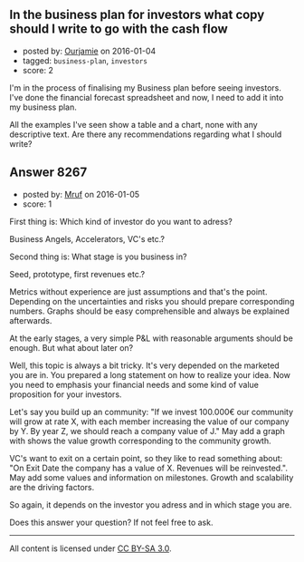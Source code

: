 ## In the business plan for investors what copy should I write to go with the cash flow

- posted by: [Ourjamie](https://stackexchange.com/users/1483791/ourjamie) on 2016-01-04
- tagged: `business-plan`, `investors`
- score: 2

I'm in the process of finalising my Business plan before seeing investors. I've done the financial forecast spreadsheet and now, I need to add it into my business plan.

All the examples I've seen show a table and a chart, none with any descriptive text. Are there any recommendations regarding what I should write?


## Answer 8267

- posted by: [Mruf](https://stackexchange.com/users/3246202/mruf) on 2016-01-05
- score: 1

First thing is: Which kind of investor do you want to adress?

Business Angels, Accelerators, VC's etc.?

Second thing is: What stage is you business in?

Seed, prototype, first revenues etc.?

Metrics without experience are just assumptions and that's the point. Depending on the uncertainties and risks you should prepare corresponding numbers. Graphs should be easy comprehensible and always be explained afterwards.

At the early stages, a very simple P&L with reasonable arguments should be enough. But what about later on?

Well, this topic is always a bit tricky. It's very depended on the marketed you are in. You prepared a long statement on how to realize your idea. Now you need to emphasis your financial needs and some kind of value proposition for your investors.

Let's say you build up an community: "If we invest 100.000€ our community will grow at rate X, with each member increasing the value of our company by Y. By year Z, we should reach a company value of J." May add a graph with shows the value growth corresponding to the community growth.

VC's want to exit on a certain point, so they like to read something about: "On Exit Date the company has a value of X. Revenues will be reinvested.". May add some values and information on milestones. Growth and scalability are the driving factors.

So again, it depends on the investor you adress and in which stage you are.

Does this answer your question? If not feel free to ask.



---

All content is licensed under [CC BY-SA 3.0](https://creativecommons.org/licenses/by-sa/3.0/).
